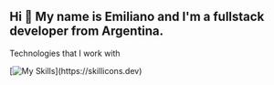 <h2>Hi 👋 My name is Emiliano and I'm a fullstack developer from Argentina.</h2>


Technologies that I work with

 



 [![My Skills](https://skillicons.dev/icons?i=js,html,css,react,jest,redux,tailwind,nodejs,express,mongodb,postgresql,sequelize,jest,vscode,)](https://skillicons.dev)
